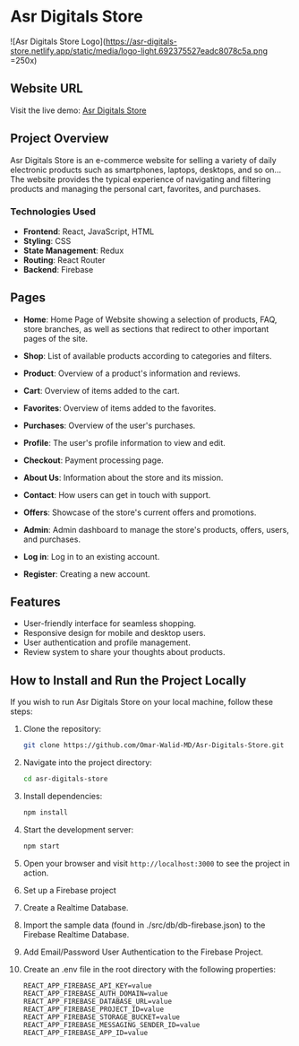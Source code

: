 # Asr Digitals Store

![Asr Digitals Store Logo](https://asr-digitals-store.netlify.app/static/media/logo-light.692375527eadc8078c5a.png =250x)  

## Website URL

Visit the live demo: [Asr Digitals Store](https://asr-digitals-store.netlify.app/)

## Project Overview

Asr Digitals Store is an e-commerce website for selling a variety of daily electronic products such as smartphones, laptops, desktops, and so on... The website provides the typical experience of navigating and filtering products and managing the personal cart, favorites, and purchases.

### Technologies Used
- **Frontend**: React, JavaScript, HTML
- **Styling**: CSS
- **State Management**: Redux
- **Routing**: React Router
- **Backend**: Firebase

## Pages
- **Home**: Home Page of Website showing a selection of products, FAQ, store branches, as well as sections that redirect to other important pages of the site.
- **Shop**: List of available products according to categories and filters.
- **Product**: Overview of a product's information and reviews.
- **Cart**: Overview of items added to the cart.

- **Favorites**:  Overview of items added to the favorites.
-  **Purchases**:  Overview of the user's purchases.
- **Profile**:  The user's profile information to view and edit.

- **Checkout**: Payment processing page.
- **About Us**: Information about the store and its mission.
- **Contact**: How users can get in touch with support.
- **Offers**: Showcase of the store's current offers and promotions.

- **Admin**: Admin dashboard to manage the store's products, offers, users, and purchases.
- **Log in**: Log in to an existing account.
- **Register**: Creating a new account.

## Features
- User-friendly interface for seamless shopping.
- Responsive design for mobile and desktop users.
- User authentication and profile management.
- Review system to share your thoughts about products.

## How to Install and Run the Project Locally

If you wish to run Asr Digitals Store on your local machine, follow these steps:

1. Clone the repository:
   ```bash
   git clone https://github.com/Omar-Walid-MD/Asr-Digitals-Store.git
2.  Navigate into the project directory:
     ```bash
    cd asr-digitals-store 
3. Install dependencies:
    
     ```bash
     npm install 
4. Start the development server:
    
     ```bash
     npm start 
5.   Open your browser and visit `http://localhost:3000` to see the project in action.

6. Set up a Firebase project

7. Create a Realtime Database.

8. Import the sample data (found in ./src/db/db-firebase.json) to the Firebase Realtime Database.

9. Add Email/Password User Authentication to the Firebase Project.

10. Create an .env file in the root directory with the following properties:
	```
	REACT_APP_FIREBASE_API_KEY=value
	REACT_APP_FIREBASE_AUTH_DOMAIN=value
	REACT_APP_FIREBASE_DATABASE_URL=value
	REACT_APP_FIREBASE_PROJECT_ID=value
	REACT_APP_FIREBASE_STORAGE_BUCKET=value
	REACT_APP_FIREBASE_MESSAGING_SENDER_ID=value
	REACT_APP_FIREBASE_APP_ID=value